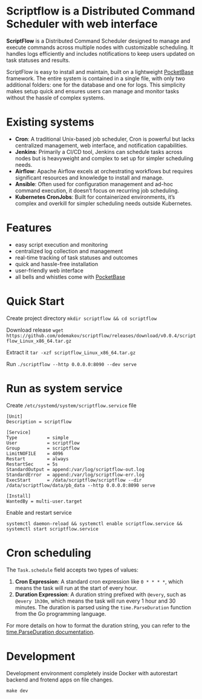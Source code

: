 # Scriptflow is a Distributed Command Scheduler with web interface

**ScriptFlow** is a Distributed Command Scheduler designed to manage and execute commands across multiple nodes with customizable scheduling. It handles logs efficiently and includes notifications to keep users updated on task statuses and results.

ScriptFlow is easy to install and maintain, built on a lightweight [PocketBase](https://pocketbase.io) framework. The entire system is contained in a single file, with only two additional folders: one for the database and one for logs. This simplicity makes setup quick and ensures users can manage and monitor tasks without the hassle of complex systems.

# Existing systems

- **Cron**: A traditional Unix-based job scheduler, Cron is powerful but lacks centralized management, web interface, and notification capabilities.
- **Jenkins**: Primarily a CI/CD tool, Jenkins can schedule tasks across nodes but is heavyweight and complex to set up for simpler scheduling needs.
- **Airflow**: Apache Airflow excels at orchestrating workflows but requires significant resources and knowledge to install and manage.
- **Ansible**: Often used for configuration management and ad-hoc command execution, it doesn’t focus on recurring job scheduling.
- **Kubernetes CronJobs**: Built for containerized environments, it’s complex and overkill for simpler scheduling needs outside Kubernetes.

# Features

- easy script execution and monitoring
- centralized log collection and management
- real-time tracking of task statuses and outcomes
- quick and hassle-free installation
- user-friendly web interface
- all bells and whistles come with [PocketBase](https://pocketbase.io)

# Quick Start

Create project directory `mkdir scriptflow && cd scriptflow`

Download release `wget https://github.com/odemakov/scriptflow/releases/download/v0.0.4/scriptflow_Linux_x86_64.tar.gz`

Extract it `tar -xzf scriptflow_Linux_x86_64.tar.gz`

Run `./scriptflow --http 0.0.0.0:8090 --dev serve`

# Run as system service

Create `/etc/systemd/system/scriptflow.service` file

```
[Unit]
Description = scriptflow

[Service]
Type           = simple
User           = scriptflow
Group          = scriptflow
LimitNOFILE    = 4096
Restart        = always
RestartSec     = 5s
StandardOutput = append:/var/log/scriptflow-out.log
StandardError  = append:/var/log/scriptflow-err.log
ExecStart      = /data/scriptflow/scriptflow --dir /data/scriptflow/data/pb_data --http 0.0.0.0:8090 serve

[Install]
WantedBy = multi-user.target
```

Enable and restart service

`systemctl daemon-reload && systemctl enable scriptflow.service && systemctl start scriptflow.service`

# Cron scheduling

The `Task.schedule` field accepts two types of values:

1. **Cron Expression**: A standard cron expression like `0 * * * *`, which means the task will run at the start of every hour.
2. **Duration Expression**: A duration string prefixed with `@every`, such as `@every 1h30m`, which means the task will run every 1 hour and 30 minutes. The duration is parsed using the `time.ParseDuration` function from the Go programming language.

For more details on how to format the duration string, you can refer to the [time.ParseDuration documentation](https://pkg.go.dev/time#ParseDuration).

# Development

Development environment completely inside Docker with autorestart backend and frotend apps on file changes.

`make dev`
